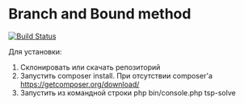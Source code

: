 # Branch and Bound method

[![Build Status](https://travis-ci.org/PandaTheSlayer/branch-bound-method.svg?branch=master)](https://travis-ci.org/PandaTheSlayer/branch-bound-method)

Для установки:
1. Склонировать или скачать репозиторий
2. Запустить composer install. При отсутствии composer'a https://getcomposer.org/download/
3. Запустить из командной строки php bin/console.php tsp-solve
  
